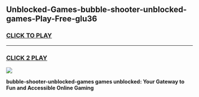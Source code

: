 
## Unblocked-Games-bubble-shooter-unblocked-games-Play-Free-glu36
<h3>
<a href="https://premium76.site?title=bubble-shooter-unblocked-games&ref=20A">CLICK TO PLAY</a></h3>
<hr>

<h3>
<a href="https://premium76.site?title=bubble-shooter-unblocked-games&ref=20A">CLICK 2 PLAY</a>
  
</h3>

<a href="https://premium76.site?title=bubble-shooter-unblocked-games&ref=20A"><img src="https://clearcache.store/games.png"></a>


**bubble-shooter-unblocked-games games unblocked: Your Gateway to Fun and Accessible Online Gaming**
